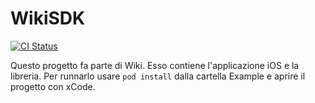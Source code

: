 # WikiSDK

[![CI Status](https://img.shields.io/travis/therickys93/WikiSDK.svg?style=flat)](https://travis-ci.org/therickys93/WikiSDK)

Questo progetto fa parte di Wiki. Esso contiene l'applicazione iOS e la libreria. Per runnarlo usare ```pod install``` dalla cartella Example e aprire il progetto con xCode.